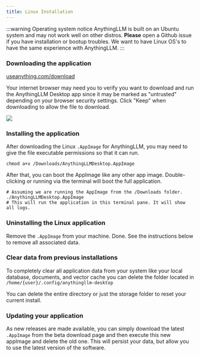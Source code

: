 ```yaml
---
title: Linux Installation
---
```


:::warning Operating system notice
AnythingLLM is built on an Ubuntu system and may not work well on other distros. **Please** open a Github issue if you have installation or bootup troubles. We want to have Linux OS's to have the same experience with AnythingLLM.
:::


### Downloading the application

[useanything.com/download](https://useanything.com/download)

Your internet browser may need you to verify you want to download and run the AnythingLLM Desktop app since it may be marked as "untrusted" depending on your browser security settings. Click "Keep" when downloading to allow the file to download.

<img src="/img/desktop/linux/download.png" />


### Installing the application

After downloading the Linux `.AppImage` for AnythingLLM, you may need to give the file executable permissions so that it can run.

```shell
chmod a+x /Downloads/AnythingLLMDesktop.AppImage
```

After that, you can boot the AppImage like any other app image. Double-clicking or running via the terminal will boot the full application.

```shell
# Assuming we are running the AppImage from the /Downloads folder.
./AnythingLLMDesktop.AppImage
# This will run the application in this terminal pane. It will show all logs.
```

### Uninstalling the Linux application

Remove the `.AppImage` from your machine. Done. See the instructions below to remove all associated data.

### Clear data from previous installations

To completely clear all application data from your system like your local database, documents, and vector cache you can delete the folder located in `/home/{user}/.config/anythingllm-desktop`

You can delete the entire directory or just the storage folder to reset your current install.

### Updating your application

As new releases are made available, you can simply download the latest `.AppImage` from the beta download page and then execute this new appImage and delete the old one. This will persist your data, but allow you to use the latest version of the software.
